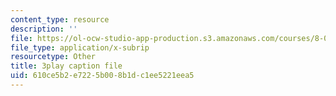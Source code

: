 ```yaml
---
content_type: resource
description: ''
file: https://ol-ocw-studio-app-production.s3.amazonaws.com/courses/8-01sc-classical-mechanics-fall-2016/610ce5b2e7225b008b1dc1ee5221eea5_7WDiK3flILc.vtt
file_type: application/x-subrip
resourcetype: Other
title: 3play caption file
uid: 610ce5b2-e722-5b00-8b1d-c1ee5221eea5
---
```

